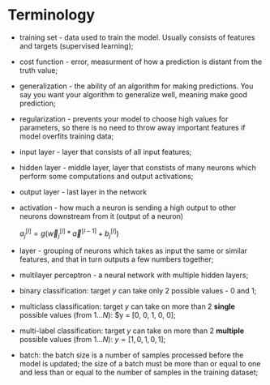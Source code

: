# Terminology 
- training set - data used to train the model. Usually consists of features and targets (supervised learning);
- cost function - error, measurment of how a prediction is distant from the truth value;
- generalization - the ability of an algorithm for making predictions. You say you want your algorithm to generalize well, meaning make good prediction;
- regularization - prevents your model to choose high values for parameters, so there is no need to throw away important features if model overfits training data;
- input layer - layer that consists of all input features;
- hidden layer - middle layer, layer that constists of many neurons which perform some computations and output activations;
- output layer - last layer in the network
- activation - how much a neuron is sending a high output to other neurons downstream from it (output of a neuron)

    $a^{[l]}_j = g(\vec{w}^{[l]}_j * \vec{a}^{[l-1]} + b^{[l]}_j)$

- layer - grouping of neurons which takes as input the same or similar features, and that in turn outputs a few numbers together;
- multilayer perceptron - a neural network with multiple hidden layers;
- binary classification: target $y$ can take only $2$ possible values - $0$ and $1$;
- multiclass classification: target $y$ can take on more than $2$ **single** possible values (from $1...N$): $y = [0, 0, 1, 0, 0];
- multi-label classification: target $y$ can take on more than $2$ **multiple** possible values (from $1...N$): $y = [1, 0, 1, 0, 1]$;
- batch: the batch size is a number of samples processed before the model is updated; the size of a batch must be more than or equal to one and less than or equal to the number of samples in the training dataset;
